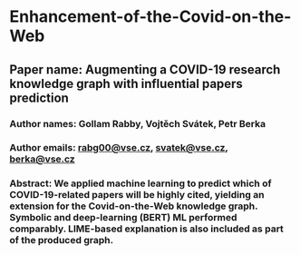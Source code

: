 # Enhancement-of-the-Covid-on-the-Web

## Paper name: Augmenting a COVID-19 research knowledge graph with influential papers prediction
### Author names: Gollam Rabby, Vojtěch Svátek, Petr Berka
### Author emails: rabg00@vse.cz, svatek@vse.cz, berka@vse.cz
### Abstract: We applied machine learning to predict which of COVID-19-related papers will be highly cited, yielding an extension for the Covid-on-the-Web knowledge graph. Symbolic and deep-learning (BERT) ML performed comparably. LIME-based explanation is also included as part of the produced graph. 
